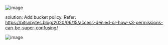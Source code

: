 ![image](https://user-images.githubusercontent.com/63837999/210110663-4d892768-22b2-4cc7-bfbc-ad9d70587700.png)

solution: Add bucket policy.  Refer: https://bitsnbytes.blog/2020/06/15/access-denied-or-how-s3-permissions-can-be-super-confusing/

![image](https://user-images.githubusercontent.com/63837999/210110828-bb2ed908-6ea6-4f72-afe0-74a0be2c36f0.png)

